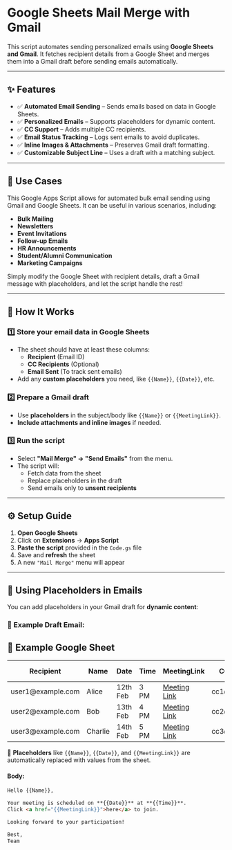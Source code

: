 # Google Sheets Mail Merge with Gmail  

This script automates sending personalized emails using **Google Sheets and Gmail**. It fetches recipient details from a Google Sheet and merges them into a Gmail draft before sending emails automatically.  

---

## ✨ Features  

- ✅ **Automated Email Sending** – Sends emails based on data in Google Sheets.  
- ✅ **Personalized Emails** – Supports placeholders for dynamic content.  
- ✅ **CC Support** – Adds multiple CC recipients.  
- ✅ **Email Status Tracking** – Logs sent emails to avoid duplicates.  
- ✅ **Inline Images & Attachments** – Preserves Gmail draft formatting.  
- ✅ **Customizable Subject Line** – Uses a draft with a matching subject.  

---

## 📌 Use Cases

This Google Apps Script allows for automated bulk email sending using Gmail and Google Sheets. It can be useful in various scenarios, including:

- **Bulk Mailing**
- **Newsletters**
- **Event Invitations**
- **Follow-up Emails**
- **HR Announcements**
- **Student/Alumni Communication**
- **Marketing Campaigns**

Simply modify the Google Sheet with recipient details, draft a Gmail message with placeholders, and let the script handle the rest!

---

## 📌 How It Works  

### 1️⃣ Store your email data in Google Sheets  
- The sheet should have at least these columns:  
  - **Recipient** (Email ID)  
  - **CC Recipients** (Optional)  
  - **Email Sent** (To track sent emails)  
- Add any **custom placeholders** you need, like `{{Name}}`, `{{Date}}`, etc.  

### 2️⃣ Prepare a Gmail draft  
- Use **placeholders** in the subject/body like `{{Name}}` or `{{MeetingLink}}`.  
- **Include attachments and inline images** if needed.  

### 3️⃣ Run the script  
- Select **"Mail Merge" → "Send Emails"** from the menu.  
- The script will:  
  - Fetch data from the sheet  
  - Replace placeholders in the draft  
  - Send emails only to **unsent recipients**  

---

## ⚙️ Setup Guide  

1. **Open Google Sheets**  
2. Click on **Extensions** → **Apps Script**  
3. **Paste the script** provided in the `Code.gs` file  
4. Save and **refresh** the sheet  
5. A new `"Mail Merge"` menu will appear  

---

## 📨 Using Placeholders in Emails  

You can add placeholders in your Gmail draft for **dynamic content**:  

### 📧 Example Draft Email:  




## 📄 Example Google Sheet  

<table>  
  <thead>  
    <tr>  
      <th>Recipient</th>  
      <th>Name</th>  
      <th>Date</th>  
      <th>Time</th>  
      <th>MeetingLink</th>  
      <th>CC Recipients</th>  
      <th>Email Sent</th>  
    </tr>  
  </thead>  
  <tbody>  
    <tr>  
      <td>user1@example.com</td>  
      <td>Alice</td>  
      <td>12th Feb</td>  
      <td>3 PM</td>  
      <td><a href="http://meet.com/alice">Meeting Link</a></td>  
      <td>cc1@example.com</td>  
      <td></td>  
    </tr>  
    <tr>  
      <td>user2@example.com</td>  
      <td>Bob</td>  
      <td>13th Feb</td>  
      <td>4 PM</td>  
      <td><a href="http://meet.com/bob">Meeting Link</a></td>  
      <td>cc2@example.com</td>  
      <td></td>  
    </tr>  
    <tr>  
      <td>user3@example.com</td>  
      <td>Charlie</td>  
      <td>14th Feb</td>  
      <td>5 PM</td>  
      <td><a href="http://meet.com/charlie">Meeting Link</a></td>  
      <td>cc3@example.com</td>  
      <td></td>  
    </tr>  
  </tbody>  
</table>  

📌 **Placeholders** like `{{Name}}`, `{{Date}}`, and `{{MeetingLink}}` are automatically replaced with values from the sheet.  

#### **Body:**  
```html
Hello {{Name}},  

Your meeting is scheduled on **{{Date}}** at **{{Time}}**.  
Click <a href="{{MeetingLink}}">here</a> to join.  

Looking forward to your participation!  

Best,  
Team
